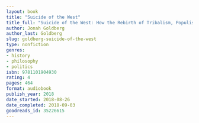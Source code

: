 ```yaml
---
layout: book
title: "Suicide of the West"
title_full: "Suicide of the West: How the Rebirth of Tribalism, Populism, Nationalism, and Identity Politics is Destroying American Democracy"
author: Jonah Goldberg
author_last: Goldberg
slug: goldberg-suicide-of-the-west
type: nonfiction
genres:
- history
- philosophy
- politics
isbn: 9781101904930
rating: 4
pages: 464
format: audiobook
publish_year: 2018
date_started: 2018-08-26
date_completed: 2018-09-03
goodreads_id: 35226615
---
```

